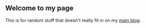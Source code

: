 ## Welcome to my page

This is for random stuff that doesn't really fit in on my [main blog](https://ryanbrooks.net).
